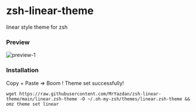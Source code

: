# zsh-linear-theme
linear style theme for zsh

### Preview
![preview-1](https://raw.github.com/MrYazdan/zsh-linear-theme/gh-pages/preview-1.png)

### Installation
Copy + Paste => Boom ! Theme set successfully!
```
wget https://raw.githubusercontent.com/MrYazdan/zsh-linear-theme/main/linear.zsh-theme -O ~/.oh-my-zsh/themes/linear.zsh-theme && omz theme set linear
```
